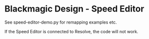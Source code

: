 # Blackmagic Design - Speed Editor

See speed-editor-demo.py for remapping examples etc.

If the Speed Editor is connected to Resolve, the code will not work.
